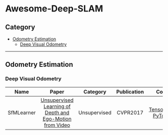 # Awesome-Deep-SLAM

## Category
* [Odometry Estimation](#odometry-estimation)
  * [Deep Visual Odometry](#deep-visual-odometry)

-------------------------
## Odometry Estimation

### Deep Visual Odometry
| Name | 	Paper   | Category | Publication   | Code  | Other |
|:-----------:|:------------------------------------------------------------:|:------------:|:------------:|:-------------------:|:-------:|
| SfMLearner  |[Unsupervised Learning of Depth and Ego-Motion from Video](https://openaccess.thecvf.com/content_cvpr_2017/papers/Zhou_Unsupervised_Learning_of_CVPR_2017_paper.pdf)|Unsupervised| CVPR2017|[TensorFlow](https://github.com/tinghuiz/SfMLearner) <br> [PyTorch](https://github.com/ClementPinard/SfmLearner-Pytorch)| [Website](https://people.eecs.berkeley.edu/~tinghuiz/projects/SfMLearner/) |

